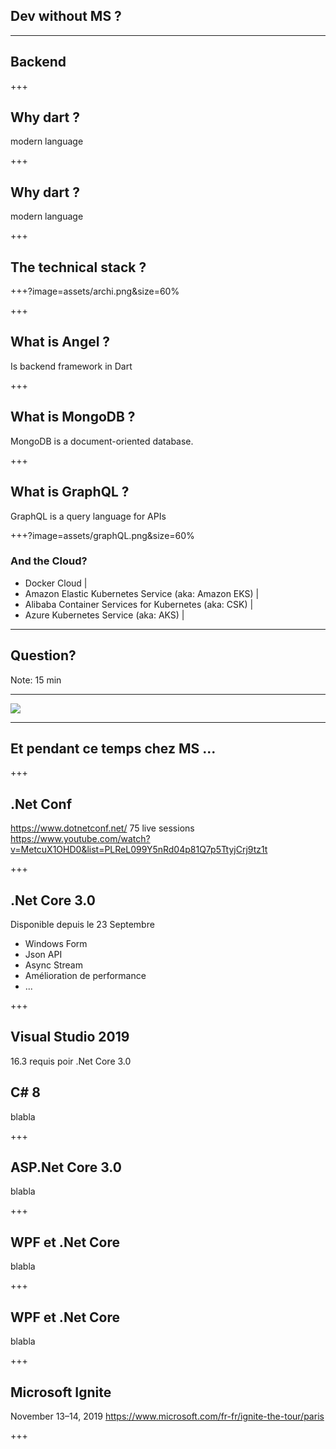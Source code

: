 ## Dev without MS ? 

---
## Backend

+++
## Why dart ? 

modern language 

+++
## Why dart ? 

modern language 

+++
## The technical stack  ? 

+++?image=assets/archi.png&size=60%

+++

## What is Angel ? 

Is backend framework in Dart

+++

## What is MongoDB ? 

MongoDB is a document-oriented database.

+++

## What is GraphQL ? 

GraphQL is a query language for APIs

+++?image=assets/graphQL.png&size=60%

### And the Cloud? 

- Docker Cloud |
- Amazon Elastic Kubernetes Service (aka: Amazon EKS) |
- Alibaba Container Services for Kubernetes (aka: CSK) |
- Azure Kubernetes Service (aka: AKS) | 

---

## Question?

Note: 15 min

---

<img src="assets/Unitag_QRCode_1537289038135.png" class="qr_code">

--- 

## Et pendant ce temps chez MS ...

+++

## .Net Conf

https://www.dotnetconf.net/
75 live sessions
https://www.youtube.com/watch?v=MetcuX1OHD0&list=PLReL099Y5nRd04p81Q7p5TtyjCrj9tz1t

+++

## .Net Core 3.0

Disponible depuis le 23 Septembre
* Windows Form 
* Json API
* Async Stream
* Amélioration de performance
* ...

+++

## Visual Studio 2019
16.3 requis poir .Net Core 3.0

## C# 8

blabla

+++

## ASP.Net Core 3.0

blabla

+++

## WPF et .Net Core

blabla

+++

## WPF et .Net Core

blabla

+++

## Microsoft Ignite
November 13–14, 2019
https://www.microsoft.com/fr-fr/ignite-the-tour/paris

+++
